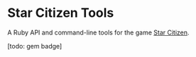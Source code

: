 # Star Citizen Tools

A Ruby API and command-line tools for the game [Star Citizen](https://robertsspaceindustries.com/about-the-game).

[todo: gem badge]
